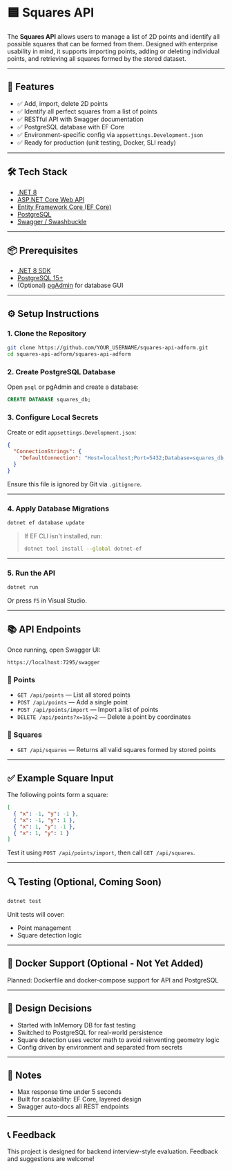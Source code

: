 # 🟦 Squares API

The **Squares API** allows users to manage a list of 2D points and identify all possible squares that can be formed from them. Designed with enterprise usability in mind, it supports importing points, adding or deleting individual points, and retrieving all squares formed by the stored dataset.

---

## 🚀 Features

- ✅ Add, import, delete 2D points
- ✅ Identify all perfect squares from a list of points
- ✅ RESTful API with Swagger documentation
- ✅ PostgreSQL database with EF Core
- ✅ Environment-specific config via `appsettings.Development.json`
- ✅ Ready for production (unit testing, Docker, SLI ready)

---

## 🛠️ Tech Stack

- [.NET 8](https://dotnet.microsoft.com/en-us/)
- [ASP.NET Core Web API](https://learn.microsoft.com/en-us/aspnet/core/web-api/)
- [Entity Framework Core (EF Core)](https://learn.microsoft.com/en-us/ef/core/)
- [PostgreSQL](https://www.postgresql.org/)
- [Swagger / Swashbuckle](https://learn.microsoft.com/en-us/aspnet/core/tutorials/getting-started-with-swashbuckle)

---

## 📦 Prerequisites

- [.NET 8 SDK](https://dotnet.microsoft.com/en-us/download/dotnet/8.0)
- [PostgreSQL 15+](https://www.postgresql.org/download/)
- (Optional) [pgAdmin](https://www.pgadmin.org/) for database GUI

---

## ⚙️ Setup Instructions

### 1. Clone the Repository

```bash
git clone https://github.com/YOUR_USERNAME/squares-api-adform.git
cd squares-api-adform/squares-api-adform
```

### 2. Create PostgreSQL Database

Open `psql` or pgAdmin and create a database:

```sql
CREATE DATABASE squares_db;
```

### 3. Configure Local Secrets

Create or edit `appsettings.Development.json`:

```json
{
  "ConnectionStrings": {
    "DefaultConnection": "Host=localhost;Port=5432;Database=squares_db;Username=postgres;Password=YOUR_PASSWORD"
  }
}
```

Ensure this file is ignored by Git via `.gitignore`.

---

### 4. Apply Database Migrations

```bash
dotnet ef database update
```

> If EF CLI isn't installed, run:
> ```bash
> dotnet tool install --global dotnet-ef
> ```

---

### 5. Run the API

```bash
dotnet run
```

Or press `F5` in Visual Studio.

---

## 📚 API Endpoints

Once running, open Swagger UI:

```
https://localhost:7295/swagger
```

### 🔹 Points

- `GET /api/points` — List all stored points
- `POST /api/points` — Add a single point
- `POST /api/points/import` — Import a list of points
- `DELETE /api/points?x=1&y=2` — Delete a point by coordinates

### 🔹 Squares

- `GET /api/squares` — Returns all valid squares formed by stored points

---

## ✅ Example Square Input

The following points form a square:

```json
[
  { "x": -1, "y": -1 },
  { "x": -1, "y": 1 },
  { "x": 1, "y": -1 },
  { "x": 1, "y": 1 }
]
```

Test it using `POST /api/points/import`, then call `GET /api/squares`.

---

## 🔍 Testing (Optional, Coming Soon)

```bash
dotnet test
```

Unit tests will cover:
- Point management
- Square detection logic

---

## 🐳 Docker Support (Optional - Not Yet Added)

Planned: Dockerfile and docker-compose support for API and PostgreSQL

---

## 🧠 Design Decisions

- Started with InMemory DB for fast testing
- Switched to PostgreSQL for real-world persistence
- Square detection uses vector math to avoid reinventing geometry logic
- Config driven by environment and separated from secrets

---

## 📌 Notes

- Max response time under 5 seconds
- Built for scalability: EF Core, layered design
- Swagger auto-docs all REST endpoints

---

## 📞 Feedback

This project is designed for backend interview-style evaluation. Feedback and suggestions are welcome!